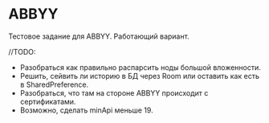 # ABBYY
Тестовое задание для ABBYY.
Работающий вариант.

//TODO:
- Разобраться как правильно распарсить ноды большой вложенности.
- Решить, сейвить ли историю в БД через Room или оставить как есть в SharedPreference.
- Разобраться, что там на стороне ABBYY происходит с сертификатами.
- Возможно, сделать minApi меньше 19.
